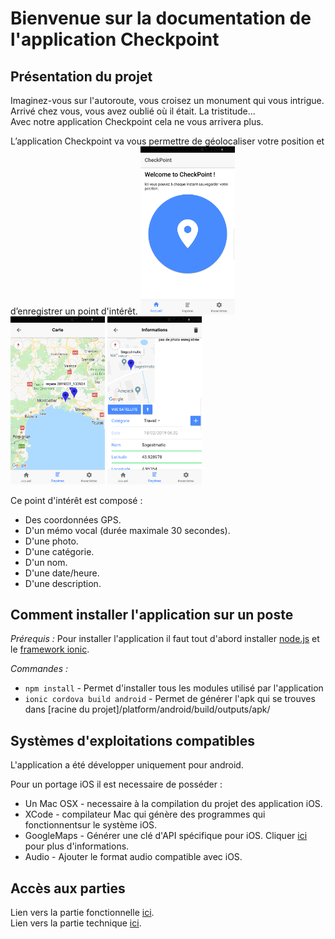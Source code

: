 # Bienvenue sur la documentation de l'application Checkpoint

## Présentation du projet

Imaginez-vous sur l'autoroute, vous croisez un monument qui vous intrigue. Arrivé chez vous, vous avez oublié où il était. La tristitude...   
Avec notre application Checkpoint cela ne vous arrivera plus.

L’application Checkpoint va vous permettre de géolocaliser votre position et d’enregistrer un point d'intérêt. 
<img src="img/001.jpg" width=30% />
<img src="img/003.png" width=30% />
<img src="img/004.png" width=30% />

Ce point d'intérêt est composé :

- Des coordonnées GPS. 
- D'un mémo vocal (durée maximale 30 secondes). 
- D'une photo.
- D'une catégorie.
- D'un nom.
- D'une date/heure.
- D'une description.

## Comment installer l'application sur un poste

*Prérequis :*
Pour installer l'application il faut tout d'abord installer [node.js](https://nodejs.org/fr/) et le [framework ionic](https://ionicframework.com/docs).

*Commandes :*

* `npm install` - Permet d'installer tous les modules utilisé par l'application
* `ionic cordova build android` - Permet de générer l'apk qui se trouves dans [racine du projet]/platform/android/build/outputs/apk/

## Systèmes d'exploitations compatibles

L'application a été développer uniquement pour android.

Pour un portage iOS il est necessaire de posséder :	

- Un Mac OSX - necessaire à la compilation du projet des application iOS.
- XCode - compilateur Mac qui génère des programmes qui fonctionnentsur le système iOS.
- GoogleMaps - Générer une clé d'API spécifique pour iOS. Cliquer [ici](https://developers.google.com/maps/documentation/ios-sdk/intro) pour plus d'informations.
- Audio - Ajouter le format audio compatible avec iOS.

## Accès aux parties
Lien vers la partie fonctionnelle [ici](fonctionnelle.md).   
Lien vers la partie technique [ici](technique.md).
